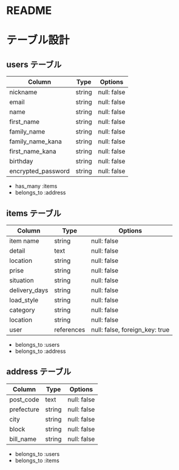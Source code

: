 # README

# テーブル設計

## users テーブル

| Column             | Type   | Options     |
| ------------------ | ------ | ----------- |
| nickname           | string | null: false |
| email              | string | null: false |
| name               | string | null: false |
| first_name         | string | null: false |
| family_name        | string | null: false |
| family_name_kana   | string | null: false |
| first_name_kana    | string | null: false |
| birthday           | string | null: false |
| encrypted_password | string | null: false |


- has_many :items
- belongs_to :address

## items テーブル

| Column             | Type       | Options                        |
| ------------------ | ---------- | ------------------------------ |
| item name          | string     | null: false                    |
| detail             | text       | null: false                    |
| location           | string     | null: false                    |
| prise              | string     | null: false                    |
| situation          | string     | null: false                    |
| delivery_days      | string     | null: false                    |
| load_style         | string     | null: false                    |
| category           | string     | null: false                    |
| location           | string     | null: false                    |
| user               | references | null: false, foreign_key: true |

- belongs_to :users
- belongs_to :address

## address テーブル

| Column             | Type       | Options                        |
| ------------------ | ---------- | ------------------------------ |
| post_code          | text       | null: false                    |
| prefecture         | string     | null: false                    |
| city               | string     | null: false                    |
| block              | string     | null: false                    |
| bill_name          | string     | null: false                    |


- belongs_to :users
- belongs_to :items